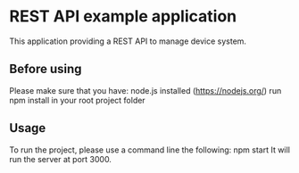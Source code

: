 # REST API example application
This application providing a REST API to manage device system.


## Before using
Please make sure that you have:
node.js installed (https://nodejs.org/)
run npm install in your root project folder

## Usage
To run the project, please use a command line the following:
npm start
It will run the server at port 3000.

